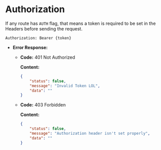 # Authorization

If any route has ```AUTH``` flag, that means a token is required to be set in the Headers before sending the request.

```Authorization: Bearer {token}```

* **Error Response:**

  * **Code:** 401 Not Authorized <br />

    **Content:** 
    ```json
    {
        "status": false,
        "message": "Invalid Token LOL",
        "data": ""
    }
  * **Code:** 403 Forbidden <br />

    **Content:** 
    ```json
    {
        "status": false,
        "message": "Authorization header isn't set properly",
        "data": ""
    }